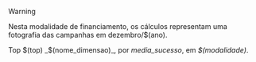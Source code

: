 <!-- ### Modalidade: $(modalidade) -->

<!--Valor Médio Arrecadado-->
> [!WARNING] 
> Nesta modalidade de financiamento, os cálculos representam
> uma fotografia das campanhas em dezembro/$(ano).

Top $(top) _$(nome_dimensao)_, por _media_sucesso_, em _$(modalidade)_.
